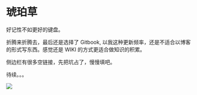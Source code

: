 # 琥珀草

好记性不如更好的键盘。

折腾来折腾去，最后还是选择了 Gitbook, 以我这种更新频率，还是不适合以博客的形式写东西。感觉还是 WIKI 的方式更适合做知识的积累。

侧边栏有很多空链接，先把坑占了，慢慢填吧。

待续。。。

![](http://pbdm.qiniudn.com/1852315.jpg)
